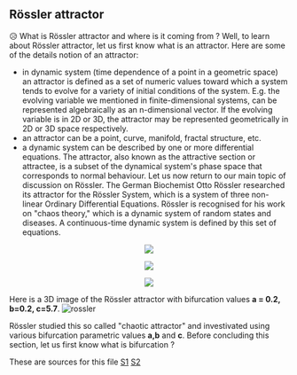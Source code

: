## Rössler attractor
:disappointed_relieved: What is Rössler attractor and where is it coming from ?
Well, to learn about Rössler attractor, let us first know what is an attractor.
Here are some of the details notion of an attractor:
- in dynamic system (time dependence of a point in a geometric space) an attractor is defined as a set of numeric values toward which a system tends to evolve for a variety of initial conditions of the system. E.g. the evolving variable we mentioned in finite-dimensional systems, can be represented algebraically as an n-dimensional vector. If the evolving variable is in 2D or 3D, the attractor may be represented geometrically in 2D or 3D space respectively.
- an attractor can be a point, curve, manifold, fractal structure, etc.
- a dynamic system can be described by one or more differential equations. The attractor, also known as the attractive section or attractee, is a subset of the dynamical system's phase space that corresponds to normal behaviour.
Let us now return to our main topic of discussion on Rössler. The German Biochemist Otto Rössler researched its attractor for the Rössler System, which is a system of three non-linear Ordinary Differential Equations. Rössler is recognised for his work on "chaos theory," which is a dynamic system of random states and diseases. A continuous-time dynamic system is defined by this set of equations.

<p align="center">
<img src="https://user-images.githubusercontent.com/39788520/118755564-b662f880-b886-11eb-9d9a-58889b82c9ff.gif">
</p>

<p align="center">
<img src="https://user-images.githubusercontent.com/39788520/118755641-e01c1f80-b886-11eb-94a0-ce47887b3224.gif">
</p>

<p align="center">
<img src="https://user-images.githubusercontent.com/39788520/118755732-08a41980-b887-11eb-8e83-1d81373ab577.gif">
</p>

Here is a 3D image of the Rössler attractor with bifurcation values **a = 0.2, b=0.2, c=5.7**.
![rossler](https://user-images.githubusercontent.com/39788520/118700060-dca97980-b82f-11eb-9ce1-e26930c387bd.png)

Rössler studied this so called "chaotic attractor" and investivated using various bifurcation parametric values **a,b** and **c**. Before concluding this section, let us first know what is bifurcation ?

These are sources for this file [S1](https://en.wikipedia.org/wiki/R%C3%B6ssler_attractor) [S2](http://www.scholarpedia.org/article/Rossler_attractor)
